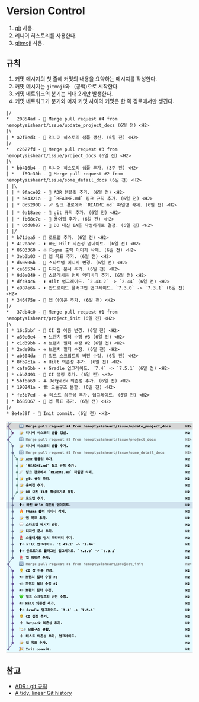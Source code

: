 # Version Control

1. [git](https://git-scm.com) 사용.
2. 리니어 히스토리를 사용한다.
3. [gitmoji](https://gitmoji.dev) 사용.

## 규칙

1. 커밋 메시지의 첫 줄에 커밋의 내용을 요약하는 메시지를 작성한다.
2. 커밋 메시지는 `gitmoji`와 ` `(공백)으로 시작한다.
3. 커밋 네트워크의 분기는 최대 2개만 발생한다.
4. 커밋 네트워크가 분기와 머지 커밋 사이의 커밋은 한 쪽 경로에서만 생긴다.

```
|/
*   20854ad - 🔀 Merge pull request #4 from hemoptysisheart/issue/update_project_docs (6일 전) <H2>
|\
| * a2f0ed3 - 📝 리니어 히스토리 샘플 갱신. (6일 전) <H2>
|/
*   c2627fd - 🔀 Merge pull request #3 from hemoptysisheart/issue/project_docs (6일 전) <H2>
|\
| * bb416b4 - 📝 리니어 히스토리 샘플 추가. (3주 전) <H2>
| *   f89c30b - 🔀 Merge pull request #2 from hemoptysisheart/issue/some_detail_docs (6일 전) <H2>
| |\
| | * 9face02 - 📝 ADR 템플릿 추가. (6일 전) <H2>
| | * b84321a - 📝 `README.md` 링크 규칙 추가. (6일 전) <H2>
| | * 8c52908 - 🩹 링크 경로에서 `README.md` 파일명 삭제. (6일 전) <H2>
| | * 0a18aee - 📝 git 규칙 추가. (6일 전) <H2>
| | * fb68c7c - 📝 용어집 추가. (6일 전) <H2>
| | * 0dd8b87 - 📝 DO 대신 IA를 작성하기로 결정. (6일 전) <H2>
| |/
| * b71dea5 - 📝 로드맵 추가. (6일 전) <H2>
| * 412eaec - ⬆️ 빠진 Hilt 의존성 업데이트. (6일 전) <H2>
| * 8603360 - 🔥 Figma 출력 이미지 삭제. (6일 전) <H2>
| * 3eb3b03 - 📝 앱 목표 추가. (6일 전) <H2>
| * d60506b - 💬 스타트업 메시지 변경. (6일 전) <H2>
| * ce65534 - 📝 디자인 문서 추가. (6일 전) <H2>
| * 9d0a049 - 💄 스플래시용 런처 액티비티 추가. (6일 전) <H2>
| * dfc34c6 - ⬆️ Hilt 업그레이드. `2.43.2` -> `2.44` (6일 전) <H2>
| * e987e66 - ⬆️ 안드로이드 플러그인 업그레이드. `7.3.0` -> `7.3.1` (6일 전) <H2>
| * 346475e - 💄 앱 아이콘 추가. (6일 전) <H2>
|/
*   37db4c0 - 🔀 Merge pull request #1 from hemoptysisheart/project_init (6일 전) <H2>
|\
| * 16c5bbf - 👷 CI 잡 이름 변경. (6일 전) <H2>
| * a30e6e4 - ⚗️ 브랜치 필터 수정 #3 (6일 전) <H2>
| * c1d39bb - ⚗️ 브랜치 필터 수정 #2 (6일 전) <H2>
| * 2ede98a - ⚗️ 브랜치 필터 수정. (6일 전) <H2>
| * ab604da - 💚 빌드 스크립트의 버전 수정. (6일 전) <H2>
| * 8fb9c1a - ⚗️ Hilt 의존성 추가. (6일 전) <H2>
| * cafa6bb - ⬆️ Gradle 업그레이드. `7.4` -> `7.5.1` (6일 전) <H2>
| * cbb7493 - 👷 CI 설정 추가. (6일 전) <H2>
| * 5bf6a69 - ➕ Jetpack 의존성 추가. (6일 전) <H2>
| * 190241a - 🏗️ 모듈구조 분할. (6일 전) <H2>
| * fe5b7ed - ➕ 테스트 의존성 추가, 업그레이드. (6일 전) <H2>
| * b585067 - 📝 앱 목표 추가. (6일 전) <H2>
|/
* 8e4e39f - 🎉 Init commit. (6일 전) <H2>
```

![Linear history](asset/linear%20history.png)

## 참고

- [ADR : git 규칙](adr/git%20rule.md)
- [A tidy, linear Git history](https://www.bitsnbites.eu/a-tidy-linear-git-history)
